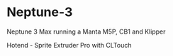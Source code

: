 # Neptune-3
Neptune 3 Max running a Manta M5P, CB1 and Klipper


Hotend - Sprite Extruder Pro with CLTouch
